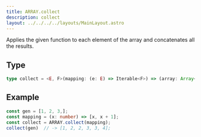 ```yaml
---
title: ARRAY.collect
description: collect
layout: ../../../../layouts/MainLayout.astro
---
```


Applies the given function to each element of the array and concatenates all the results.

## Type

```ts
type collect = <E, F>(mapping: (e: E) => Iterable<F>) => (array: Array<E>) => Array<F>
```

## Example

```ts
const gen = [1, 2, 3,];
const mapping = (x: number) => [x, x + 1];
const collect = ARRAY.collect(mapping);
collect(gen)  // -> [1, 2, 2, 3, 3, 4];
```
